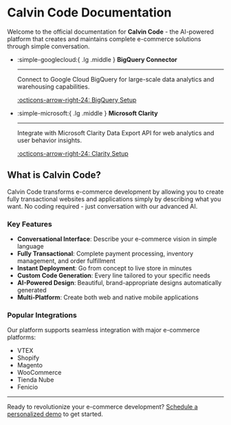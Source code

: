 # Calvin Code Documentation

Welcome to the official documentation for **Calvin Code** - the AI-powered platform that creates and maintains complete e-commerce solutions through simple conversation.

<div class="grid cards" markdown>

-   :simple-googlecloud:{ .lg .middle } **BigQuery Connector**

    ---

    Connect to Google Cloud BigQuery for large-scale data analytics and warehousing capabilities.

    [:octicons-arrow-right-24: BigQuery Setup](connectors/bigquery.md)

-   :simple-microsoft:{ .lg .middle } **Microsoft Clarity**

    ---

    Integrate with Microsoft Clarity Data Export API for web analytics and user behavior insights.

    [:octicons-arrow-right-24: Clarity Setup](connectors/clarity.md)

</div>

## What is Calvin Code?

Calvin Code transforms e-commerce development by allowing you to create fully transactional websites and applications simply by describing what you want. No coding required - just conversation with our advanced AI.

### Key Features

- **Conversational Interface**: Describe your e-commerce vision in simple language
- **Fully Transactional**: Complete payment processing, inventory management, and order fulfillment
- **Instant Deployment**: Go from concept to live store in minutes
- **Custom Code Generation**: Every line tailored to your specific needs
- **AI-Powered Design**: Beautiful, brand-appropriate designs automatically generated
- **Multi-Platform**: Create both web and native mobile applications

### Popular Integrations

Our platform supports seamless integration with major e-commerce platforms:

- VTEX
- Shopify  
- Magento
- WooCommerce
- Tienda Nube
- Fenicio

---

Ready to revolutionize your e-commerce development? [Schedule a personalized demo](https://www.gopersonal.com/es/contact) to get started.